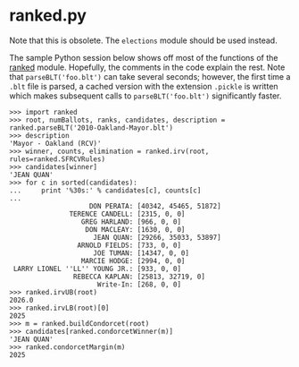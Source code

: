 ranked.py
=========

Note that this is obsolete. The `elections` module should be used instead.

The sample Python session below shows off most of the functions of the
[ranked](elections/software/ranked.py) module. Hopefully, the
comments in the code explain the rest. Note that `parseBLT('foo.blt')`
can take several seconds; however, the first time a `.blt` file is
parsed, a cached version with the extension `.pickle` is written which
makes subsequent calls to `parseBLT('foo.blt')` significantly faster.

```
>>> import ranked
>>> root, numBallots, ranks, candidates, description = ranked.parseBLT('2010-Oakland-Mayor.blt')
>>> description
'Mayor - Oakland (RCV)'
>>> winner, counts, elimination = ranked.irv(root, rules=ranked.SFRCVRules)
>>> candidates[winner]
'JEAN QUAN'
>>> for c in sorted(candidates):
...     print '%30s:' % candidates[c], counts[c]
... 
                    DON PERATA: [40342, 45465, 51872]
               TERENCE CANDELL: [2315, 0, 0]
                  GREG HARLAND: [966, 0, 0]
                   DON MACLEAY: [1630, 0, 0]
                     JEAN QUAN: [29266, 35033, 53897]
                 ARNOLD FIELDS: [733, 0, 0]
                     JOE TUMAN: [14347, 0, 0]
                  MARCIE HODGE: [2994, 0, 0]
 LARRY LIONEL ''LL'' YOUNG JR.: [933, 0, 0]
                REBECCA KAPLAN: [25813, 32719, 0]
                      Write-In: [268, 0, 0]
>>> ranked.irvUB(root)
2026.0
>>> ranked.irvLB(root)[0]
2025
>>> m = ranked.buildCondorcet(root)
>>> candidates[ranked.condorcetWinner(m)]
'JEAN QUAN'
>>> ranked.condorcetMargin(m)
2025
```
